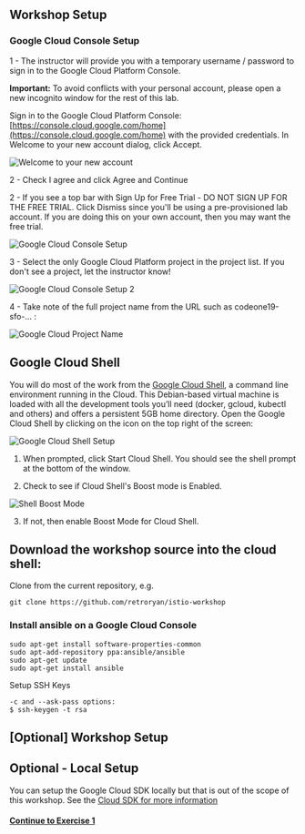 ## Workshop Setup

###  Google Cloud Console Setup

1 - The instructor will provide you with a temporary username / password to sign in to the Google Cloud Platform Console.

**Important:** To avoid conflicts with your personal account, please open a new incognito window for the rest of this lab.

Sign in to the Google Cloud Platform Console: [https://console.cloud.google.com/home](https://console.cloud.google.com/home) with the provided credentials. In Welcome to your new account dialog, click Accept.

![Welcome to your new account](../images/welcomeaccount.png)

2 - Check I agree and click Agree and Continue

2 - If you see a top bar with Sign Up for Free Trial - DO NOT SIGN UP FOR THE FREE TRIAL. Click Dismiss since you'll be using a pre-provisioned lab account. If you are doing this on your own account, then you may want the free trial.

![Google Cloud Console Setup](../images/homescreen.png)

3 - Select the only Google Cloud Platform project in the project list. If you don't see a project, let the instructor know!

![Google Cloud Console Setup 2](../images/homescreen2.png)

4 - Take note of the full project name from the URL such as codeone19-sfo-... :

![Google Cloud Project Name](../images/project_name.jpg)

##  Google Cloud Shell

You will do most of the work from the [Google Cloud Shell](https://cloud.google.com/developer-shell/#how_do_i_get_started), a command line environment running in the Cloud. This Debian-based virtual machine is loaded with all the development tools you’ll need (docker, gcloud, kubectl and others) and offers a persistent 5GB home directory. Open the Google Cloud Shell by clicking on the icon on the top right of the screen:

![Google Cloud Shell Setup](../images/cloud_shell.png)

1. When prompted, click Start Cloud Shell. You should see the shell prompt at the bottom of the window.

2. Check to see if Cloud Shell's Boost mode is Enabled.

![Shell Boost Mode](../images/boost_mode.png)

3. If not, then enable Boost Mode for Cloud Shell.

## Download the workshop source into the cloud shell:

Clone from the current repository, e.g.

  `git clone https://github.com/retroryan/istio-workshop`

###  Install ansible on a Google Cloud Console

```
sudo apt-get install software-properties-common
sudo apt-add-repository ppa:ansible/ansible
sudo apt-get update
sudo apt-get install ansible
```

Setup SSH Keys
```
-c and --ask-pass options:
$ ssh-keygen -t rsa
```

  ## [Optional] Workshop Setup

## Optional - Local Setup

You can setup the Google Cloud SDK locally but that is out of the scope of this workshop.  See the [Cloud SDK for more information](https://cloud.google.com/sdk/)


#### [Continue to Exercise 1](../exercise-1/README.md)
